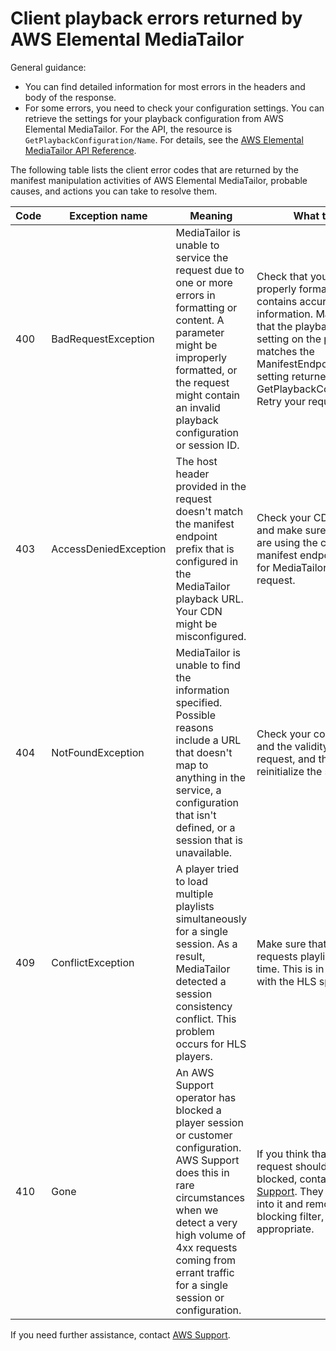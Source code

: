 # Client playback errors returned by AWS Elemental MediaTailor<a name="playback-errors-client"></a>

General guidance: 
+ You can find detailed information for most errors in the headers and body of the response\.
+ For some errors, you need to check your configuration settings\. You can retrieve the settings for your playback configuration from AWS Elemental MediaTailor\. For the API, the resource is `GetPlaybackConfiguration/Name`\. For details, see the [AWS Elemental MediaTailor API Reference](https://docs.aws.amazon.com/mediatailor/latest/apireference/)\. 

The following table lists the client error codes that are returned by the manifest manipulation activities of AWS Elemental MediaTailor, probable causes, and actions you can take to resolve them\.


| Code  | Exception name  | Meaning | What to do | 
| --- | --- | --- | --- | 
| 400 | BadRequestException | MediaTailor is unable to service the request due to one or more errors in formatting or content\. A parameter might be improperly formatted, or the request might contain an invalid playback configuration or session ID\. | Check that your request is properly formatted and contains accurate information\. Make sure that the playback endpoint setting on the player matches the ManifestEndpointPrefix setting returned by GetPlaybackConfiguration\. Retry your request\.  | 
| 403 | AccessDeniedException | The host header provided in the request doesn't match the manifest endpoint prefix that is configured in the MediaTailor playback URL\. Your CDN might be misconfigured\.  | Check your CDN settings and make sure that you are using the correct manifest endpoint prefix for MediaTailor\. Retry your request\.  | 
| 404 | NotFoundException | MediaTailor is unable to find the information specified\. Possible reasons include a URL that doesn't map to anything in the service, a configuration that isn't defined, or a session that is unavailable\. | Check your configuration and the validity of your request, and then reinitialize the session\.  | 
| 409 | ConflictException | A player tried to load multiple playlists simultaneously for a single session\. As a result, MediaTailor detected a session consistency conflict\. This problem occurs for HLS players\. | Make sure that your player requests playlists one at a time\. This is in accordance with the HLS specification\.  | 
| 410 | Gone | An AWS Support operator has blocked a player session or customer configuration\. AWS Support does this in rare circumstances when we detect a very high volume of 4xx requests coming from errant traffic for a single session or configuration\.  | If you think that the request shouldn't be blocked, contact [AWS Support](https://aws.amazon.com/premiumsupport/)\. They can look into it and remove the blocking filter, if appropriate\.  | 

 If you need further assistance, contact [AWS Support](https://aws.amazon.com/premiumsupport/)\.